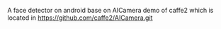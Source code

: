 A face detector on android base on AICamera demo of caffe2 which is located in https://github.com/caffe2/AICamera.git

